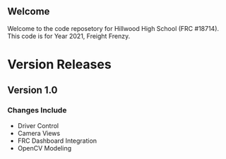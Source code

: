 ## Welcome
Welcome to the code reposetory for Hillwood High School (FRC #18714). This code is for Year 2021, Freight Frenzy.

# Version Releases

## Version 1.0
### Changes Include
- Driver Control
- Camera Views
- FRC Dashboard Integration
- OpenCV Modeling